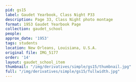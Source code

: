 ```yaml
---
pid: gs15
label: Gaudet Yearbook, Class Night P33
description: Page 33, Class Night photo montage
format: 1953 Gaudet Yearbook Page
collection: gaudet_school
people: 
approx_date: '1953'
tags: students
location: New Orleans, Louisiana, U.S.A.
original file: IMG_5177
order: '14'
layout: gaudet_school_item
thumbnail: "/img/derivatives/simple/gs15/thumbnail.jpg"
full: "/img/derivatives/simple/gs15/fullwidth.jpg"
---
```

